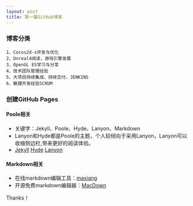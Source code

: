 ```yaml
---
layout: post
title: 第一篇GitHub博客
---
```


### 博客分类

    1、Cocos2d-x开发与优化
    2、Unreal4阅读，游戏引擎发展
    3、OpenGL ES学习与分享
    4、技术团队管理经验
    5、大项目持续集成、持续交付、JENKINS
    6、敏捷开发经验SCRUM

### 创建GitHub Pages

#### Poole相关

+    关键字：Jekyll、Poole、Hyde、Lanyon、Markdown
+    Lanyon和Hyde都是Poole的主题，个人较倾向于采用Lanyon，Lanyon可以收缩侧边栏,带来更好的阅读体验。
+    [Jekyll](http://jekyllrb.com) [Hyde](http://hyde.getpoole.com/) [Lanyon](http://lanyon.getpoole.com/)

#### Markdown相关
+    在线markdown编辑工具：[maxiang](https://maxiang.io)
+    开源免费markdown编辑器：[MacDown](http://macdown.uranusjr.com/)

Thanks！
